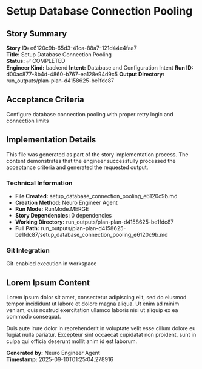 # Setup Database Connection Pooling

## Story Summary
**Story ID:** e6120c9b-65d3-41ca-88a7-121d44e4faa7  
**Title:** Setup Database Connection Pooling  
**Status:** ✅ COMPLETED  
**Engineer Kind:** backend
**Intent:** Database and Configuration Intent
**Run ID:** d00ac877-8b4d-4860-b767-ea128e94d9c5
**Output Directory:** run_outputs/plan-plan-d4158625-be1fdc87

## Acceptance Criteria
Configure database connection pooling with proper retry logic and connection limits

## Implementation Details
This file was generated as part of the story implementation process. The content demonstrates that the engineer successfully processed the acceptance criteria and generated the requested output.

### Technical Information
- **File Created:** setup_database_connection_pooling_e6120c9b.md
- **Creation Method:** Neuro Engineer Agent
- **Run Mode:** RunMode.MERGE
- **Story Dependencies:** 0 dependencies
- **Working Directory:** run_outputs/plan-plan-d4158625-be1fdc87
- **Full Path:** run_outputs/plan-plan-d4158625-be1fdc87/setup_database_connection_pooling_e6120c9b.md

### Git Integration
Git-enabled execution in workspace

## Lorem Ipsum Content
Lorem ipsum dolor sit amet, consectetur adipiscing elit, sed do eiusmod tempor incididunt ut labore et dolore magna aliqua. Ut enim ad minim veniam, quis nostrud exercitation ullamco laboris nisi ut aliquip ex ea commodo consequat.

Duis aute irure dolor in reprehenderit in voluptate velit esse cillum dolore eu fugiat nulla pariatur. Excepteur sint occaecat cupidatat non proident, sunt in culpa qui officia deserunt mollit anim id est laborum.

**Generated by:** Neuro Engineer Agent  
**Timestamp:** 2025-09-10T01:25:04.278916
